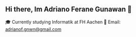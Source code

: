 ## Hi there, Im Adriano Ferane Gunawan 👋
🎓 Currently studying Informatik at FH Aachen
📧 Email: adrianof.gnwn@gmail.com

<!--
**adrianofgnwn/adrianofgnwn** is a ✨ _special_ ✨ repository because its `README.md` (this file) appears on your GitHub profile.

Here are some ideas to get you started:

- 🔭 I’m currently working on ...
- 🌱 I’m currently learning ...
- 👯 I’m looking to collaborate on ...
- 🤔 I’m looking for help with ...
- 💬 Ask me about ...
- 📫 How to reach me: ...
- 😄 Pronouns: ...
- ⚡ Fun fact: ...
-->

